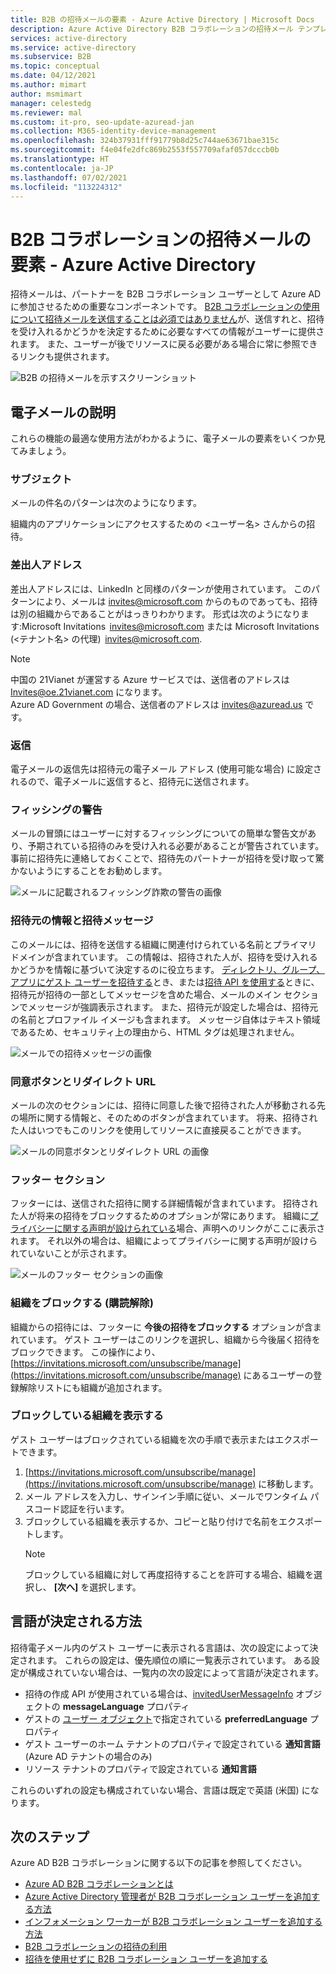 ```yaml
---
title: B2B の招待メールの要素 - Azure Active Directory | Microsoft Docs
description: Azure Active Directory B2B コラボレーションの招待メール テンプレート
services: active-directory
ms.service: active-directory
ms.subservice: B2B
ms.topic: conceptual
ms.date: 04/12/2021
ms.author: mimart
author: msmimart
manager: celestedg
ms.reviewer: mal
ms.custom: it-pro, seo-update-azuread-jan
ms.collection: M365-identity-device-management
ms.openlocfilehash: 324b37931fff91779b8d25c744ae63671bae315c
ms.sourcegitcommit: f4e04fe2dfc869b2553f557709afaf057dcccb0b
ms.translationtype: HT
ms.contentlocale: ja-JP
ms.lasthandoff: 07/02/2021
ms.locfileid: "113224312"
---
```

# <a name="the-elements-of-the-b2b-collaboration-invitation-email---azure-active-directory"></a>B2B コラボレーションの招待メールの要素 - Azure Active Directory

招待メールは、パートナーを B2B コラボレーション ユーザーとして Azure AD に参加させるための重要なコンポーネントです。 [B2B コラボレーションの使用について招待メールを送信することは必須ではありません](add-user-without-invite.md)が、送信すれと、招待を受け入れるかどうかを決定するために必要なすべての情報がユーザーに提供されます。 また、ユーザーが後でリソースに戻る必要がある場合に常に参照できるリンクも提供されます。

![B2B の招待メールを示すスクリーンショット](media/invitation-email-elements/invitation-email.png)

## <a name="explaining-the-email"></a>電子メールの説明

これらの機能の最適な使用方法がわかるように、電子メールの要素をいくつか見てみましょう。

### <a name="subject"></a>サブジェクト

メールの件名のパターンは次のようになります。

組織内のアプリケーションにアクセスするための &lt;ユーザー名&gt; さんからの招待。

### <a name="from-address"></a>差出人アドレス

差出人アドレスには、LinkedIn と同様のパターンが使用されています。 このパターンにより、メールは invites@microsoft.com からのものであっても、招待は別の組織からであることがはっきりわかります。 形式は次のようになります:Microsoft Invitations  <invites@microsoft.com> または Microsoft Invitations (&lt;テナント名&gt; の代理)  <invites@microsoft.com>. 

> [!NOTE]
> 中国の 21Vianet が運営する Azure サービスでは、送信者のアドレスは Invites@oe.21vianet.com になります。  
> Azure AD Government の場合、送信者のアドレスは invites@azuread.us です。

### <a name="reply-to"></a>返信

電子メールの返信先は招待元の電子メール アドレス (使用可能な場合) に設定されるので、電子メールに返信すると、招待元に送信されます。

### <a name="phishing-warning"></a>フィッシングの警告

メールの冒頭にはユーザーに対するフィッシングについての簡単な警告文があり、予期されている招待のみを受け入れる必要があることが警告されています。 事前に招待先に連絡しておくことで、招待先のパートナーが招待を受け取って驚かないようにすることをお勧めします。

![メールに記載されるフィッシング詐欺の警告の画像](media/invitation-email-elements/phishing-warning.png)

### <a name="inviters-information-and-invitation-message"></a>招待元の情報と招待メッセージ

このメールには、招待を送信する組織に関連付けられている名前とプライマリ ドメインが含まれています。 この情報は、招待された人が、招待を受け入れるかどうかを情報に基づいて決定するのに役立ちます。 [ディレクトリ、グループ、アプリにゲスト ユーザーを招待する](add-users-administrator.md)とき、または[招待 API を使用する](customize-invitation-api.md)ときに、招待元が招待の一部としてメッセージを含めた場合、メールのメイン セクションでメッセージが強調表示されます。 また、招待元が設定した場合は、招待元の名前とプロファイル イメージも含まれます。 メッセージ自体はテキスト領域であるため、セキュリティ上の理由から、HTML タグは処理されません。

![メールでの招待メッセージの画像](media/invitation-email-elements/invitation-message-inviters-info.png)

### <a name="accept-button-and-redirect-url"></a>同意ボタンとリダイレクト URL

メールの次のセクションには、招待に同意した後で招待された人が移動される先の場所に関する情報と、そのためのボタンが含まれています。  将来、招待された人はいつでもこのリンクを使用してリソースに直接戻ることができます。

![メールの同意ボタンとリダイレクト URL の画像](media/invitation-email-elements/accept-button.png)

### <a name="footer-section"></a>フッター セクション

フッターには、送信された招待に関する詳細情報が含まれています。 招待された人が将来の招待をブロックするためのオプションが常にあります。 組織に[プライバシーに関する声明が設けられている](../fundamentals/active-directory-properties-area.md)場合、声明へのリンクがここに表示されます。  それ以外の場合は、組織によってプライバシーに関する声明が設けられていないことが示されます。

![メールのフッター セクションの画像](media/invitation-email-elements/footer-section.png)

### <a name="blocking-an-organization-unsubscribing"></a>組織をブロックする (購読解除)

組織からの招待には、フッターに **今後の招待をブロックする** オプションが含まれています。 ゲスト ユーザーはこのリンクを選択し、組織から今後届く招待をブロックできます。 この操作により、[https://invitations.microsoft.com/unsubscribe/manage](https://invitations.microsoft.com/unsubscribe/manage) にあるユーザーの登録解除リストにも組織が追加されます。

### <a name="viewing-organizations-youve-blocked"></a>ブロックしている組織を表示する

ゲスト ユーザーはブロックされている組織を次の手順で表示またはエクスポートできます。

1. [https://invitations.microsoft.com/unsubscribe/manage](https://invitations.microsoft.com/unsubscribe/manage) に移動します。
2. メール アドレスを入力し、サインイン手順に従い、メールでワンタイム パスコード認証を行います。
3. ブロックしている組織を表示するか、コピーと貼り付けで名前をエクスポートします。
   > [!NOTE]
   > ブロックしている組織に対して再度招待することを許可する場合、組織を選択し、 **[次へ]** を選択します。

## <a name="how-the-language-is-determined"></a>言語が決定される方法

招待電子メール内のゲスト ユーザーに表示される言語は、次の設定によって決定されます。 これらの設定は、優先順位の順に一覧表示されています。 ある設定が構成されていない場合は、一覧内の次の設定によって言語が決定されます。

- 招待の作成 API が使用されている場合は、[invitedUserMessageInfo](/graph/api/resources/invitedusermessageinfo) オブジェクトの **messageLanguage** プロパティ
-   ゲストの [ユーザー オブジェクト](/graph/api/resources/user)で指定されている **preferredLanguage** プロパティ
-   ゲスト ユーザーのホーム テナントのプロパティで設定されている **通知言語** (Azure AD テナントの場合のみ)
-   リソース テナントのプロパティで設定されている **通知言語**

これらのいずれの設定も構成されていない場合、言語は既定で英語 (米国) になります。

## <a name="next-steps"></a>次のステップ

Azure AD B2B コラボレーションに関する以下の記事を参照してください。

- [Azure AD B2B コラボレーションとは](what-is-b2b.md)
- [Azure Active Directory 管理者が B2B コラボレーション ユーザーを追加する方法](add-users-administrator.md)
- [インフォメーション ワーカーが B2B コラボレーション ユーザーを追加する方法](add-users-information-worker.md)
- [B2B コラボレーションの招待の利用](redemption-experience.md)
- [招待を使用せずに B2B コラボレーション ユーザーを追加する](add-user-without-invite.md)

